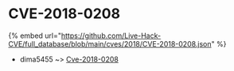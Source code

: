 # CVE-2018-0208
{% embed url="https://github.com/Live-Hack-CVE/full_database/blob/main/cves/2018/CVE-2018-0208.json" %}

* dima5455 ~> [Cve-2018-0208](https://www.alice-snow.ru/2018/database/cve-2018-0208/cve-2018-0208-dima5455)